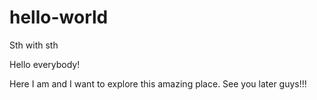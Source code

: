 # hello-world
Sth with sth

Hello everybody!

Here I am and I want to explore this amazing place. See you later guys!!!
